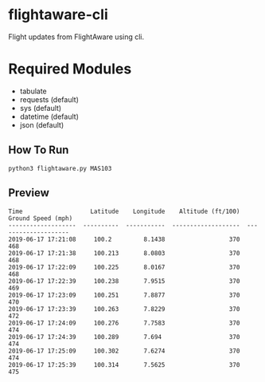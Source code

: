 # flightaware-cli

Flight updates from FlightAware using cli.

# Required Modules

* tabulate
* requests (default)
* sys (default)
* datetime (default)
* json (default)

## How To Run

`python3 flightaware.py MAS103`

## Preview

```
Time                   Latitude    Longitude    Altitude (ft/100)    Ground Speed (mph)
-------------------  ----------  -----------  -------------------  --------------------
2019-06-17 17:21:08     100.2         8.1438                  370                   468
2019-06-17 17:21:38     100.213       8.0803                  370                   468
2019-06-17 17:22:09     100.225       8.0167                  370                   468
2019-06-17 17:22:39     100.238       7.9515                  370                   469
2019-06-17 17:23:09     100.251       7.8877                  370                   470
2019-06-17 17:23:39     100.263       7.8229                  370                   472
2019-06-17 17:24:09     100.276       7.7583                  370                   474
2019-06-17 17:24:39     100.289       7.694                   370                   474
2019-06-17 17:25:09     100.302       7.6274                  370                   474
2019-06-17 17:25:39     100.314       7.5625                  370                   475
```
